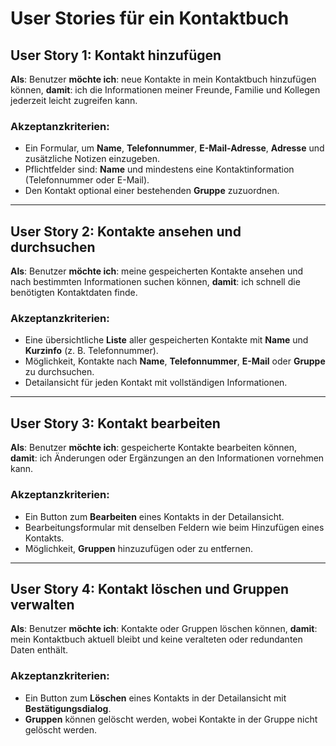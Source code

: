 # User Stories für ein Kontaktbuch

## **User Story 1: Kontakt hinzufügen**
**Als**: Benutzer
**möchte ich**: neue Kontakte in mein Kontaktbuch hinzufügen können, 
**damit**: ich die Informationen meiner Freunde, Familie und Kollegen jederzeit leicht zugreifen kann.

### **Akzeptanzkriterien:**
- Ein Formular, um **Name**, **Telefonnummer**, **E-Mail-Adresse**, **Adresse** und zusätzliche Notizen einzugeben.
- Pflichtfelder sind: **Name** und mindestens eine Kontaktinformation (Telefonnummer oder E-Mail).
- Den Kontakt optional einer bestehenden **Gruppe** zuzuordnen.

---

## **User Story 2: Kontakte ansehen und durchsuchen**
**Als**: Benutzer
**möchte ich**: meine gespeicherten Kontakte ansehen und nach bestimmten Informationen suchen können,
**damit**: ich schnell die benötigten Kontaktdaten finde.

### **Akzeptanzkriterien:**
- Eine übersichtliche **Liste** aller gespeicherten Kontakte mit **Name** und **Kurzinfo** (z. B. Telefonnummer).
- Möglichkeit, Kontakte nach **Name**, **Telefonnummer**, **E-Mail** oder **Gruppe** zu durchsuchen.
- Detailansicht für jeden Kontakt mit vollständigen Informationen.

---

## **User Story 3: Kontakt bearbeiten**
**Als**: Benutzer
**möchte ich**: gespeicherte Kontakte bearbeiten können, 
**damit**: ich Änderungen oder Ergänzungen an den Informationen vornehmen kann.

### **Akzeptanzkriterien:**
- Ein Button zum **Bearbeiten** eines Kontakts in der Detailansicht.
- Bearbeitungsformular mit denselben Feldern wie beim Hinzufügen eines Kontakts.
- Möglichkeit, **Gruppen** hinzuzufügen oder zu entfernen.

---

## **User Story 4: Kontakt löschen und Gruppen verwalten**
**Als**: Benutzer
**möchte ich**: Kontakte oder Gruppen löschen können,
**damit**: mein Kontaktbuch aktuell bleibt und keine veralteten oder redundanten Daten enthält.

### **Akzeptanzkriterien:**
- Ein Button zum **Löschen** eines Kontakts in der Detailansicht mit **Bestätigungsdialog**.
- **Gruppen** können gelöscht werden, wobei Kontakte in der Gruppe nicht gelöscht werden.
